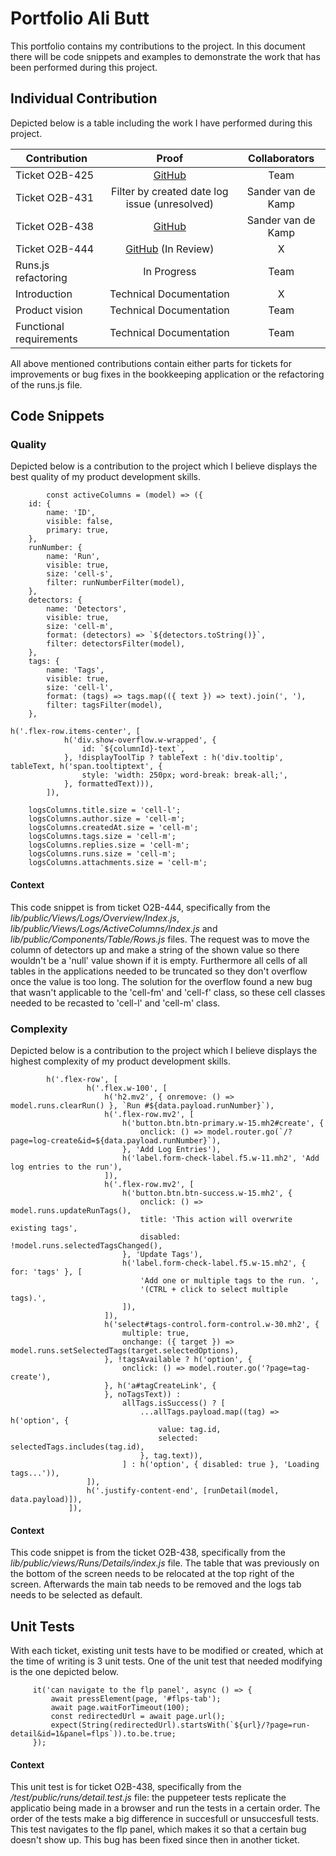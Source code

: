 # Portfolio Ali Butt
This portfolio contains my contributions to the project. In this document there will be code snippets and examples to demonstrate the work that has been performed during this project.

## Individual Contribution
Depicted below is a table including the work I have performed during this project. 

| Contribution  | Proof | Collaborators |
| ------------- |:-------------:|:---:|
| Ticket O2B-425 | [GitHub](https://github.com/AliceO2Group/Bookkeeping/pull/441)  | Team |
| Ticket O2B-431 | Filter by created date log issue (unresolved) | Sander van de Kamp |
| Ticket O2B-438 | [GitHub](https://github.com/AliceO2Group/Bookkeeping/pull/440)  | Sander van de Kamp |
| Ticket O2B-444 | [GitHub](https://github.com/AliceO2Group/Bookkeeping/pull/457) (In Review) | X |
| Runs.js refactoring | In Progress | Team |
| Introduction | Technical Documentation | X |
| Product vision | Technical Documentation | Team |
| Functional requirements | Technical Documentation | Team |


All above mentioned contributions contain either parts for tickets for improvements or bug fixes in the bookkeeping application or the refactoring of the runs.js file.

## Code Snippets
### Quality
Depicted below is a contribution to the project which I believe displays the best quality of my product development skills. 

```
        const activeColumns = (model) => ({
    id: {
        name: 'ID',
        visible: false,
        primary: true,
    },
    runNumber: {
        name: 'Run',
        visible: true,
        size: 'cell-s',
        filter: runNumberFilter(model),
    },
    detectors: {
        name: 'Detectors',
        visible: true,
        size: 'cell-m',
        format: (detectors) => `${detectors.toString()}`,
        filter: detectorsFilter(model),
    },
    tags: {
        name: 'Tags',
        visible: true,
        size: 'cell-l',
        format: (tags) => tags.map(({ text }) => text).join(', '),
        filter: tagsFilter(model),
    },
```
```
h('.flex-row.items-center', [
            h('div.show-overflow.w-wrapped', {
                id: `${columnId}-text`,
            }, !displayToolTip ? tableText : h('div.tooltip', tableText, h('span.tooltiptext', {
                style: 'width: 250px; word-break: break-all;',
            }, formattedText))),
        ]),
```
```
    logsColumns.title.size = 'cell-l';
    logsColumns.author.size = 'cell-m';
    logsColumns.createdAt.size = 'cell-m';
    logsColumns.tags.size = 'cell-m';
    logsColumns.replies.size = 'cell-m';
    logsColumns.runs.size = 'cell-m';
    logsColumns.attachments.size = 'cell-m';
```

#### **Context**
This code snippet is from ticket O2B-444, specifically from the _lib/public/Views/Logs/Overview/Index.js_, _lib/public/Views/Logs/ActiveColumns/Index.js_ and _lib/public/Components/Table/Rows.js_ files. The request was to move the column of detectors up and make a string of the shown value so there wouldn't be a 'null' value shown if it is empty. Furthermore all cells of all tables in the applications needed to be truncated so they don't overflow once the value is too long. The solution for the overflow found a new bug that wasn't applicable to the 'cell-fm' and 'cell-f' class, so these cell classes needed to be recasted to 'cell-l' and 'cell-m' class.

### Complexity
Depicted below is a contribution to the project which I believe displays the highest complexity of my product development skills. 

```
        h('.flex-row', [
                 h('.flex.w-100', [
                     h('h2.mv2', { onremove: () => model.runs.clearRun() }, `Run #${data.payload.runNumber}`),
                     h('.flex-row.mv2', [
                         h('button.btn.btn-primary.w-15.mh2#create', {
                             onclick: () => model.router.go(`/?page=log-create&id=${data.payload.runNumber}`),
                         }, 'Add Log Entries'),
                         h('label.form-check-label.f5.w-11.mh2', 'Add log entries to the run'),
                     ]),
                     h('.flex-row.mv2', [
                         h('button.btn.btn-success.w-15.mh2', {
                             onclick: () => model.runs.updateRunTags(),
                             title: 'This action will overwrite existing tags',
                             disabled: !model.runs.selectedTagsChanged(),
                         }, 'Update Tags'),
                         h('label.form-check-label.f5.w-15.mh2', { for: 'tags' }, [
                             'Add one or multiple tags to the run. ',
                             '(CTRL + click to select multiple tags).',
                         ]),
                     ]),
                     h('select#tags-control.form-control.w-30.mh2', {
                         multiple: true,
                         onchange: ({ target }) => model.runs.setSelectedTags(target.selectedOptions),
                     }, !tagsAvailable ? h('option', {
                         onclick: () => model.router.go('?page=tag-create'),
                     }, h('a#tagCreateLink', {
                     }, noTagsText)) :
                         allTags.isSuccess() ? [
                             ...allTags.payload.map((tag) => h('option', {
                                 value: tag.id,
                                 selected: selectedTags.includes(tag.id),
                             }, tag.text)),
                         ] : h('option', { disabled: true }, 'Loading tags...')),
                 ]),
                 h('.justify-content-end', [runDetail(model, data.payload)]),
             ]),
```
#### **Context**
This code snippet is from the ticket O2B-438, specifically from the _lib/public/views/Runs/Details/index.js_ file. The table that was previously on the bottom of the screen needs to be relocated at the top right of the screen. Afterwards the main tab needs to be removed and the logs tab needs to be selected as default.

## Unit Tests
With each ticket, existing unit tests have to be modified or created, which at the time of writing is 3 unit tests. One of the unit test that needed modifying is the one depicted below. 

```
     it('can navigate to the flp panel', async () => {
         await pressElement(page, '#flps-tab');
         await page.waitForTimeout(100);
         const redirectedUrl = await page.url();
         expect(String(redirectedUrl).startsWith(`${url}/?page=run-detail&id=1&panel=flps`)).to.be.true;
     });
```
#### **Context**
This unit test is for ticket O2B-438, specifically from the _/test/public/runs/detail.test.js_ file: the puppeteer tests replicate the applicatio being made in a browser and run the tests in a certain order. The order of the tests make a big difference in succesfull or unsuccesfull tests. This test navigates to the flp panel, which makes it so that a certain bug doesn't show up. This bug has been fixed since then in another ticket.
